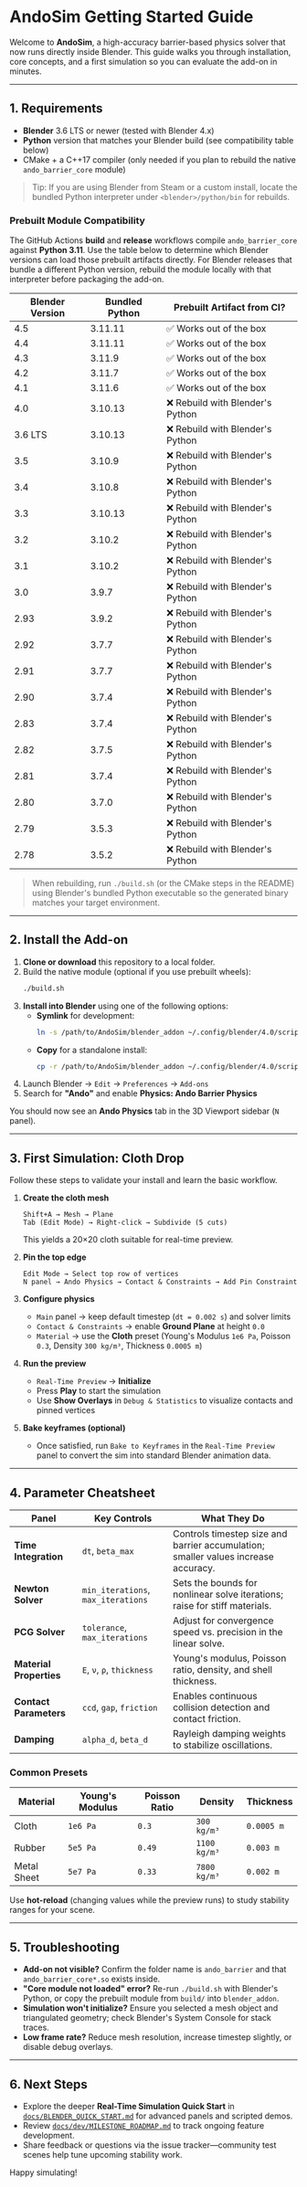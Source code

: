 # AndoSim Getting Started Guide

Welcome to **AndoSim**, a high-accuracy barrier-based physics solver that now runs directly inside Blender. This guide walks you through installation, core concepts, and a first simulation so you can evaluate the add-on in minutes.

---

## 1. Requirements

- **Blender** 3.6 LTS or newer (tested with Blender 4.x)
- **Python** version that matches your Blender build (see compatibility table below)
- CMake + a C++17 compiler (only needed if you plan to rebuild the native `ando_barrier_core` module)

> Tip: If you are using Blender from Steam or a custom install, locate the bundled Python interpreter under `<blender>/python/bin` for rebuilds.

### Prebuilt Module Compatibility

The GitHub Actions **build** and **release** workflows compile `ando_barrier_core` against **Python 3.11**. Use the table below to determine which Blender versions can load those prebuilt artifacts directly. For Blender releases that bundle a different Python version, rebuild the module locally with that interpreter before packaging the add-on.

| Blender Version | Bundled Python | Prebuilt Artifact from CI? |
|-----------------|----------------|----------------------------|
| 4.5             | 3.11.11        | ✅ Works out of the box     |
| 4.4             | 3.11.11        | ✅ Works out of the box     |
| 4.3             | 3.11.9         | ✅ Works out of the box     |
| 4.2             | 3.11.7         | ✅ Works out of the box     |
| 4.1             | 3.11.6         | ✅ Works out of the box     |
| 4.0             | 3.10.13        | ❌ Rebuild with Blender's Python |
| 3.6 LTS         | 3.10.13        | ❌ Rebuild with Blender's Python |
| 3.5             | 3.10.9         | ❌ Rebuild with Blender's Python |
| 3.4             | 3.10.8         | ❌ Rebuild with Blender's Python |
| 3.3             | 3.10.13        | ❌ Rebuild with Blender's Python |
| 3.2             | 3.10.2         | ❌ Rebuild with Blender's Python |
| 3.1             | 3.10.2         | ❌ Rebuild with Blender's Python |
| 3.0             | 3.9.7          | ❌ Rebuild with Blender's Python |
| 2.93            | 3.9.2          | ❌ Rebuild with Blender's Python |
| 2.92            | 3.7.7          | ❌ Rebuild with Blender's Python |
| 2.91            | 3.7.7          | ❌ Rebuild with Blender's Python |
| 2.90            | 3.7.4          | ❌ Rebuild with Blender's Python |
| 2.83            | 3.7.4          | ❌ Rebuild with Blender's Python |
| 2.82            | 3.7.5          | ❌ Rebuild with Blender's Python |
| 2.81            | 3.7.4          | ❌ Rebuild with Blender's Python |
| 2.80            | 3.7.0          | ❌ Rebuild with Blender's Python |
| 2.79            | 3.5.3          | ❌ Rebuild with Blender's Python |
| 2.78            | 3.5.2          | ❌ Rebuild with Blender's Python |

> When rebuilding, run `./build.sh` (or the CMake steps in the README) using Blender's bundled Python executable so the generated binary matches your target environment.

---

## 2. Install the Add-on

1. **Clone or download** this repository to a local folder.
2. Build the native module (optional if you use prebuilt wheels):
   ```bash
   ./build.sh
   ```
3. **Install into Blender** using one of the following options:
   - **Symlink** for development:
     ```bash
     ln -s /path/to/AndoSim/blender_addon ~/.config/blender/4.0/scripts/addons/ando_barrier
     ```
   - **Copy** for a standalone install:
     ```bash
     cp -r /path/to/AndoSim/blender_addon ~/.config/blender/4.0/scripts/addons/ando_barrier
     ```
4. Launch Blender → `Edit` → `Preferences` → `Add-ons`
5. Search for **"Ando"** and enable **Physics: Ando Barrier Physics**

You should now see an **Ando Physics** tab in the 3D Viewport sidebar (`N` panel).

---

## 3. First Simulation: Cloth Drop

Follow these steps to validate your install and learn the basic workflow.

1. **Create the cloth mesh**
   ```text
   Shift+A → Mesh → Plane
   Tab (Edit Mode) → Right-click → Subdivide (5 cuts)
   ```
   This yields a 20×20 cloth suitable for real-time preview.

2. **Pin the top edge**
   ```text
   Edit Mode → Select top row of vertices
   N panel → Ando Physics → Contact & Constraints → Add Pin Constraint
   ```

3. **Configure physics**
   - `Main` panel → keep default timestep (`dt = 0.002 s`) and solver limits
   - `Contact & Constraints` → enable **Ground Plane** at height `0.0`
   - `Material` → use the **Cloth** preset (Young's Modulus `1e6 Pa`, Poisson `0.3`, Density `300 kg/m³`, Thickness `0.0005 m`)

4. **Run the preview**
   - `Real-Time Preview` → **Initialize**
   - Press **Play** to start the simulation
   - Use **Show Overlays** in `Debug & Statistics` to visualize contacts and pinned vertices

5. **Bake keyframes (optional)**
   - Once satisfied, run `Bake to Keyframes` in the `Real-Time Preview` panel to convert the sim into standard Blender animation data.

---

## 4. Parameter Cheatsheet

| Panel | Key Controls | What They Do |
| ----- | ------------- | ------------- |
| **Time Integration** | `dt`, `beta_max` | Controls timestep size and barrier accumulation; smaller values increase accuracy. |
| **Newton Solver** | `min_iterations`, `max_iterations` | Sets the bounds for nonlinear solve iterations; raise for stiff materials. |
| **PCG Solver** | `tolerance`, `max_iterations` | Adjust for convergence speed vs. precision in the linear solve. |
| **Material Properties** | `E`, `ν`, `ρ`, `thickness` | Young's modulus, Poisson ratio, density, and shell thickness. |
| **Contact Parameters** | `ccd`, `gap`, `friction` | Enables continuous collision detection and contact friction. |
| **Damping** | `alpha_d`, `beta_d` | Rayleigh damping weights to stabilize oscillations. |

### Common Presets

| Material | Young's Modulus | Poisson Ratio | Density | Thickness |
| -------- | --------------- | ------------- | ------- | --------- |
| Cloth | `1e6 Pa` | `0.3` | `300 kg/m³` | `0.0005 m` |
| Rubber | `5e5 Pa` | `0.49` | `1100 kg/m³` | `0.003 m` |
| Metal Sheet | `5e7 Pa` | `0.33` | `7800 kg/m³` | `0.002 m` |

Use **hot-reload** (changing values while the preview runs) to study stability ranges for your scene.

---

## 5. Troubleshooting

- **Add-on not visible?** Confirm the folder name is `ando_barrier` and that `ando_barrier_core*.so` exists inside.
- **"Core module not loaded" error?** Re-run `./build.sh` with Blender's Python, or copy the prebuilt module from `build/` into `blender_addon`.
- **Simulation won't initialize?** Ensure you selected a mesh object and triangulated geometry; check Blender's System Console for stack traces.
- **Low frame rate?** Reduce mesh resolution, increase timestep slightly, or disable debug overlays.

---

## 6. Next Steps

- Explore the deeper **Real-Time Simulation Quick Start** in [`docs/BLENDER_QUICK_START.md`](./BLENDER_QUICK_START.md) for advanced panels and scripted demos.
- Review [`docs/dev/MILESTONE_ROADMAP.md`](./dev/MILESTONE_ROADMAP.md) to track ongoing feature development.
- Share feedback or questions via the issue tracker—community test scenes help tune upcoming stability work.

Happy simulating!
